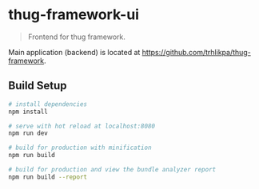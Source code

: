 # thug-framework-ui

> Frontend for thug framework.

Main application (backend) is located at https://github.com/trhlikpa/thug-framework.

## Build Setup

``` bash
# install dependencies
npm install

# serve with hot reload at localhost:8080
npm run dev

# build for production with minification
npm run build

# build for production and view the bundle analyzer report
npm run build --report
```

